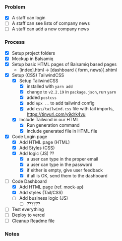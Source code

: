 ### Problem
- [x] A staff can login
- [ ] A staff can see lists of company news
- [ ] A staff can add a new company news

### Process
- [x] Setup project folders
- [x] Mockup in Balsamiq 
- [x] Setup basic HTML pages of Balsamiq based pages
  - [index].html -> [dashboard { form, news}].shtml
- [x] Setup (CSS) TailwindCSS
  - [x] Setup TailwindCSS
    - [x] installed with `yarn add`
    - [x] change to `v2.2.19` in `package.json`, run `yarn`
    - [x] added `postcss`
    - [x] add `npx ..` to add tailwind config
    - [x] add `css/tailwind.css` file with tail imports, https://tinyurl.com/y9drk4vu
  - [x] Include Tailwind in our HTML
    - [x] Run generation command
    - [x] include generated file in HTML file
- [x] Code Login page
    - [x] Add HTML page (HTML)
    - [x] Add Styles (CSS)
    - [x] Add logic (JS) ??
      - [x] a user can type in the proper email
      - [x] a user can type in the password
      - [x] if either is empty, give user feedback
      - [x] if all is OK, send them to the dashboard
- [ ] Code Dashboard
  - [x] Add HTML page (ref. mock-up)
  - [x] Add styles (Tail/CSS)
  - [ ] Add business logic (JS)
    - [ ] ??????
- [ ] Test everything
- [ ] Deploy to vercel
- [ ] Cleanup Readme file

### Notes
